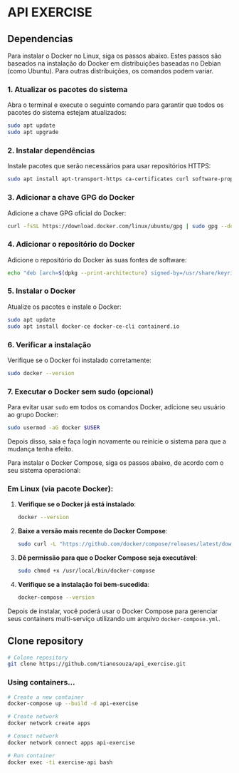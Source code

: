# API EXERCISE

## Dependencias

Para instalar o Docker no Linux, siga os passos abaixo. Estes passos são baseados na instalação do Docker em distribuições baseadas no Debian (como Ubuntu). Para outras distribuições, os comandos podem variar.

### 1. **Atualizar os pacotes do sistema**
Abra o terminal e execute o seguinte comando para garantir que todos os pacotes do sistema estejam atualizados:

```bash
sudo apt update
sudo apt upgrade
```

### 2. **Instalar dependências**
Instale pacotes que serão necessários para usar repositórios HTTPS:

```bash
sudo apt install apt-transport-https ca-certificates curl software-properties-common
```

### 3. **Adicionar a chave GPG do Docker**
Adicione a chave GPG oficial do Docker:

```bash
curl -fsSL https://download.docker.com/linux/ubuntu/gpg | sudo gpg --dearmor -o /usr/share/keyrings/docker-archive-keyring.gpg
```

### 4. **Adicionar o repositório do Docker**
Adicione o repositório do Docker às suas fontes de software:

```bash
echo "deb [arch=$(dpkg --print-architecture) signed-by=/usr/share/keyrings/docker-archive-keyring.gpg] https://download.docker.com/linux/ubuntu $(lsb_release -cs) stable" | sudo tee /etc/apt/sources.list.d/docker.list > /dev/null
```

### 5. **Instalar o Docker**
Atualize os pacotes e instale o Docker:

```bash
sudo apt update
sudo apt install docker-ce docker-ce-cli containerd.io
```

### 6. **Verificar a instalação**
Verifique se o Docker foi instalado corretamente:

```bash
sudo docker --version
```

### 7. **Executar o Docker sem sudo (opcional)**
Para evitar usar `sudo` em todos os comandos Docker, adicione seu usuário ao grupo Docker:

```bash
sudo usermod -aG docker $USER
```

Depois disso, saia e faça login novamente ou reinicie o sistema para que a mudança tenha efeito.

Para instalar o Docker Compose, siga os passos abaixo, de acordo com o seu sistema operacional:

### Em Linux (via pacote Docker):
1. **Verifique se o Docker já está instalado**:
   ```bash
   docker --version
   ```

2. **Baixe a versão mais recente do Docker Compose**:
   ```bash
   sudo curl -L "https://github.com/docker/compose/releases/latest/download/docker-compose-$(uname -s)-$(uname -m)" -o /usr/local/bin/docker-compose
   ```

3. **Dê permissão para que o Docker Compose seja executável**:
   ```bash
   sudo chmod +x /usr/local/bin/docker-compose
   ```

4. **Verifique se a instalação foi bem-sucedida**:
   ```bash
   docker-compose --version
   ```

Depois de instalar, você poderá usar o Docker Compose para gerenciar seus containers multi-serviço utilizando um arquivo `docker-compose.yml`.

## Clone repository

```bash
# Colone repository
git clone https://github.com/tianosouza/api_exercise.git
```

### Using containers...

```bash
# Create a new container
docker-compose up --build -d api-exercise
```
```bash
# Create network
docker network create apps
```

```bash
# Conect network
docker network connect apps api-exercise
```

```bash
# Run container
docker exec -ti exercise-api bash
```
